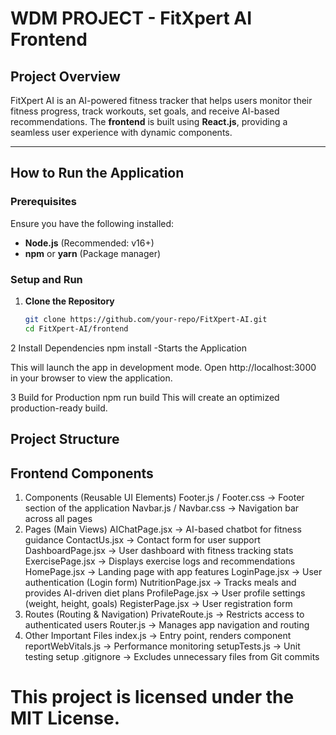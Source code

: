 # **WDM PROJECT - FitXpert AI Frontend**

## **Project Overview**

FitXpert AI is an AI-powered fitness tracker that helps users monitor their fitness progress, track workouts, set goals, and receive AI-based recommendations. The **frontend** is built using **React.js**, providing a seamless user experience with dynamic components.

---

## **How to Run the Application**

### **Prerequisites**

Ensure you have the following installed:

- **Node.js** (Recommended: v16+)
- **npm** or **yarn** (Package manager)

### **Setup and Run**

1. **Clone the Repository**
   ```bash
   git clone https://github.com/your-repo/FitXpert-AI.git
   cd FitXpert-AI/frontend
   ```

2 Install Dependencies
npm install
-Starts the Application

This will launch the app in development mode. Open http://localhost:3000 in your browser to view the application.

3 Build for Production
npm run build
This will create an optimized production-ready build.

## Project Structure

<!--
frontend/
│── node_modules/ # Dependencies
│── public/ # Public assets
│── src/ # Source code
│ ├── assets/ # Images, fonts, and other static assets
│ ├── components/ # Reusable UI components
│ ├── pages/ # Individual page components
│ ├── routes/ # Routing configurations
│ ├── App.js # Main application component
│ ├── index.js # Entry point of the React application
│ ├── App.css # Global styles
│── .gitignore # Files ignored by Git
│── package.json # Project metadata and dependencies
│── README.md # Documentation -->

## Frontend Components

1. Components (Reusable UI Elements)
   Footer.js / Footer.css → Footer section of the application
   Navbar.js / Navbar.css → Navigation bar across all pages
2. Pages (Main Views)
   AIChatPage.jsx → AI-based chatbot for fitness guidance
   ContactUs.jsx → Contact form for user support
   DashboardPage.jsx → User dashboard with fitness tracking stats
   ExercisePage.jsx → Displays exercise logs and recommendations
   HomePage.jsx → Landing page with app features
   LoginPage.jsx → User authentication (Login form)
   NutritionPage.jsx → Tracks meals and provides AI-driven diet plans
   ProfilePage.jsx → User profile settings (weight, height, goals)
   RegisterPage.jsx → User registration form
3. Routes (Routing & Navigation)
   PrivateRoute.js → Restricts access to authenticated users
   Router.js → Manages app navigation and routing
4. Other Important Files
   index.js → Entry point, renders <App /> component
   reportWebVitals.js → Performance monitoring
   setupTests.js → Unit testing setup
   .gitignore → Excludes unnecessary files from Git commits

# This project is licensed under the MIT License.

